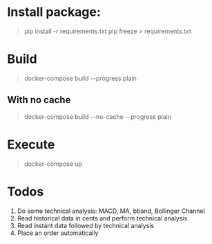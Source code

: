 # Install package:
> pip install -r requirements.txt
> pip freeze > requirements.txt

# Build
> docker-compose build --progress plain

## With no cache
> docker-compose build --no-cache --progress plain

# Execute
> docker-compose up

# Todos
1. Do some technical analysis: MACD, MA, bband, Bollinger Channel
1. Read historical data in cents and perform technical analysis
2. Read instant data followed by technical analysis
3. Place an order automatically